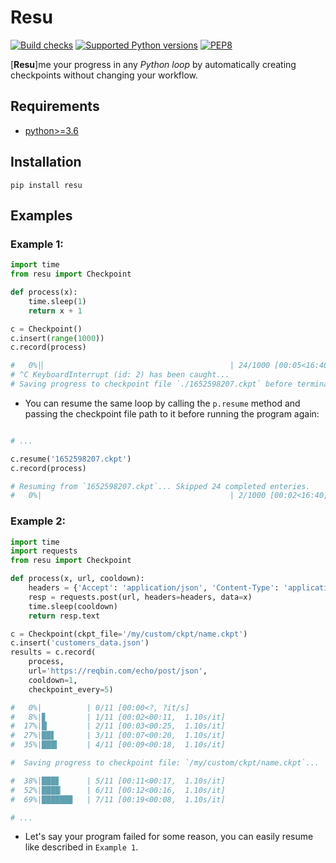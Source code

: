 # Resu

[![Build checks](https://github.com/Alyetama/resu/actions/workflows/build-checks.yml/badge.svg)](https://github.com/Alyetama/resu/actions/workflows/build-checks.yml) [![Supported Python versions](https://img.shields.io/badge/Python-%3E=3.6-blue.svg)](https://www.python.org/downloads/) [![PEP8](https://img.shields.io/badge/Code%20style-PEP%208-orange.svg)](https://www.python.org/dev/peps/pep-0008/) 

\[**Resu**\]me your progress in any *Python loop* by automatically creating checkpoints without changing your workflow.


## Requirements
- [python>=3.6](https://www.python.org/downloads/)

## Installation

```shell
pip install resu
```

## Examples


### Example 1:

```py
import time
from resu import Checkpoint

def process(x):
    time.sleep(1)
    return x + 1

c = Checkpoint()
c.insert(range(1000))
c.record(process)

#   0%|▏                                         | 24/1000 [00:05<16:40,  1.01s/it]
# ^C KeyboardInterrupt (id: 2) has been caught...
# Saving progress to checkpoint file `./1652598207.ckpt` before terminating the program gracefully...
```

- You can resume the same loop by calling the `p.resume` method and passing the checkpoint file path to it before running the program again:

```py

# ...

c.resume('1652598207.ckpt')
c.record(process)

# Resuming from `1652598207.ckpt`... Skipped 24 completed enteries.
#   0%|                                          | 2/1000 [00:02<16:40,  1.00s/it]
```

### Example 2:

```py
import time
import requests
from resu import Checkpoint

def process(x, url, cooldown):
    headers = {'Accept': 'application/json', 'Content-Type': 'application/json'}
    resp = requests.post(url, headers=headers, data=x)
    time.sleep(cooldown)
    return resp.text

c = Checkpoint(ckpt_file='/my/custom/ckpt/name.ckpt')
c.insert('customers_data.json')
results = c.record(
    process,
    url='https://reqbin.com/echo/post/json',
    cooldown=1,
    checkpoint_every=5)

#   0%|          | 0/11 [00:00<?, ?it/s]
#   8%|▊         | 1/11 [00:02<00:11,  1.10s/it]
#  17%|█▏        | 2/11 [00:03<00:25,  1.10s/it]
#  27%|██▋       | 3/11 [00:07<00:20,  1.10s/it]
#  35%|███▍      | 4/11 [00:09<00:18,  1.10s/it]

#  Saving progress to checkpoint file: `/my/custom/ckpt/name.ckpt`...

#  38%|███▊      | 5/11 [00:11<00:17,  1.10s/it]
#  52%|████▏     | 6/11 [00:12<00:16,  1.10s/it]
#  69%|██████▉   | 7/11 [00:19<00:08,  1.10s/it]

# ...
```

- Let's say your program failed for some reason, you can easily resume like described in `Example 1`.

